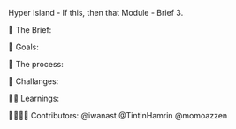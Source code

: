 Hyper Island - If this, then that Module - Brief 3.

📂 The Brief:


🎯 Goals:


🦾 The process:


😬 Challanges:


👨‍🎓 Learnings:


👩‍👩‍👦‍👦 Contributors:
@iwanast
@TintinHamrin
@momoazzen
